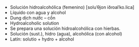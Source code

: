- Solución hidroalcohólica (femenino) [soluˈθjon iðɾoalˈko.lica]
- Líquido con agua y alcohol
- Dung dịch nước – cồn
- Hydroalcoholic solution
- Se prepara una solución hidroalcohólica con hierbas.
- Solución (sust.), hidro (agua), alcohólica (con alcohol)
- Latín: solutio + hydro + alcohol